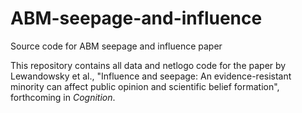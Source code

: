 # ABM-seepage-and-influence
Source code for ABM seepage and influence paper

This repository contains all data and netlogo code for the paper by Lewandowsky et al., "Influence and seepage: An evidence-resistant minority can affect public opinion and scientific belief formation", forthcoming in _Cognition_.
